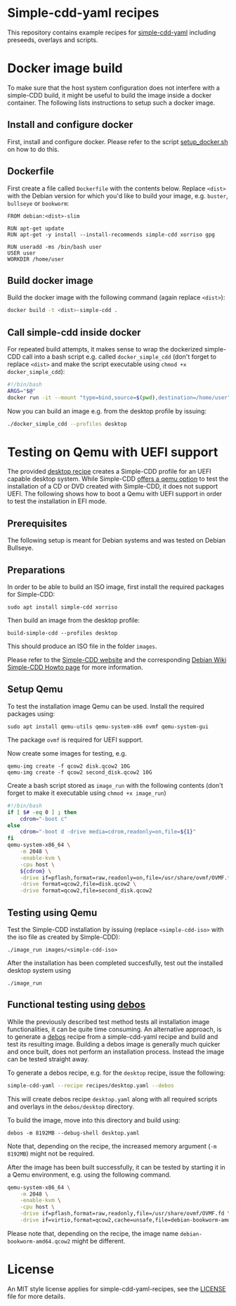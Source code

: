 # Simple-cdd-yaml recipes

This repository contains example recipes for
[simple-cdd-yaml](https://github.com/swvanbuuren/simple-cdd-yaml) including
preseeds, overlays and scripts.

# Docker image build

To make sure that the host system configuration does not interfere with a
simple-CDD build, it might be useful to build the image inside a docker
container. The following lists instructions to setup such a docker image.

## Install and configure docker

First, install and configure docker. Please refer to the script [setup_docker.sh](scripts/setup_docker.sh) on how to do this.

## Dockerfile

First create a file called `Dockerfile` with the contents below. Replace
`<dist>` with the Debian version for which you'd like to build your image, e.g.
`buster`, `bullseye` or `bookworm`:

```docker
FROM debian:<dist>-slim

RUN apt-get update
RUN apt-get -y install --install-recommends simple-cdd xorriso gpg

RUN useradd -ms /bin/bash user
USER user
WORKDIR /home/user
```

## Build docker image

Build the docker image with the following command (again replace `<dist>`):
```bash
docker build -t <dist>-simple-cdd .
```

## Call simple-cdd inside docker

For repeated build attempts, it makes sense to wrap the dockerized simple-CDD
call into a bash script e.g. called `docker_simple_cdd` (don't forget to replace
`<dist>` and make the script executable using `chmod +x docker_simple_cdd`):
```bash
#!/bin/bash
ARGS="$@"
docker run -it --mount "type=bind,source=$(pwd),destination=/home/user" <dist>-simple-cdd /bin/sh -c "simple-cdd $ARGS"
```

Now you can build an image e.g. from the desktop profile by issuing:

```bash
./docker_simple_cdd --profiles desktop
```

# Testing on Qemu with UEFI support

The provided [desktop recipe](./recipes/desktop.yaml) creates a Simple-CDD
profile for an UEFI capable desktop system. While Simple-CDD [offers a qemu
option](https://salsa.debian.org/debian/simple-cdd/-/blob/master/README?plain=1#L49)
to test the installation of a CD or DVD created with Simple-CDD, it does not
support UEFI. The following shows how to boot a Qemu with UEFI support in order
to test the installation in EFI mode. 

## Prerequisites

The following setup is meant for Debian systems and was tested on Debian Bullseye.

## Preparations

In order to be able to build an ISO image, first install the required packages
for Simple-CDD:
```
sudo apt install simple-cdd xorriso
```
Then build an image from the desktop profile:
```
build-simple-cdd --profiles desktop
```
This should produce an ISO file in the folder `images`.

Please refer to the [Simple-CDD website](https://salsa.debian.org/debian/simple-cdd) and the
corresponding [Debian Wiki Simple-CDD Howto page](https://wiki.debian.org/Simple-CDD/Howto)
for more information.

## Setup Qemu

To test the installation image Qemu can be used. Install the required packages
using:
```
sudo apt install qemu-utils qemu-system-x86 ovmf qemu-system-gui
```
The package `ovmf` is required for UEFI support.

Now create some images for testing, e.g.
```
qemu-img create -f qcow2 disk.qcow2 10G
qemu-img create -f qcow2 second_disk.qcow2 10G
```
Create a bash script stored as `image_run` with the following contents (don't
forget to make it executable using `chmod +x image_run`)

```bash
#!/bin/bash
if [ $# -eq 0 ] ; then
    cdrom="-boot c"
else
    cdrom="-boot d -drive media=cdrom,readonly=on,file=${1}"
fi
qemu-system-x86_64 \
    -m 2048 \
    -enable-kvm \
    -cpu host \
    ${cdrom} \
    -drive if=pflash,format=raw,readonly=on,file=/usr/share/ovmf/OVMF.fd \
    -drive format=qcow2,file=disk.qcow2 \
    -drive format=qcow2,file=second_disk.qcow2
```

## Testing using Qemu

Test the Simple-CDD installation by issuing (replace `<simple-cdd-iso>` with the
iso file as created by Simple-CDD):
```
./image_run images/<simple-cdd-iso>
```
After the installation has been completed succesfully, test out the installed
desktop system using 

```
./image_run
```

## Functional testing using [debos](https://github.com/go-debos/debos)

While the previously described test method tests all installation image
functionalities, it can be quite time consuming. An alternative approach, is to
generate a [debos](https://github.com/go-debos/debos) recipe from a
simple-cdd-yaml recipe and build and test its resulting image. Building a debos
image is generally much quicker and once built, does not perform an installation
process. Instead the image can be tested straight away.

To generate a debos recipe, e.g. for the `desktop` recipe, issue the following:

```bash
simple-cdd-yaml --recipe recipes/desktop.yaml --debos
```

This will create debos recipe `desktop.yaml` along with all required scripts and
overlays in the `debos/desktop` directory.

To build the image, move into this directory and build using:
```
debos -m 8192MB --debug-shell desktop.yaml
```
Note that, depending on the recipe, the increased memory argument (`-m 8192MB`)
might not be required. 

After the image has been built successfully, it can be tested by starting it in a Qemu environment, e.g. using the following command.

```bash
qemu-system-x86_64 \
    -m 2048 \
    -enable-kvm \
    -cpu host \
    -drive if=pflash,format=raw,readonly,file=/usr/share/ovmf/OVMF.fd \
    -drive if=virtio,format=qcow2,cache=unsafe,file=debian-bookworm-amd64.qcow2
```
Please note that, depending on the recipe, the image name
`debian-bookworm-amd64.qcow2` might be different.

# License

An MIT style license applies for simple-cdd-yaml-recipes, see the
[LICENSE](LICENSE) file for more details.
